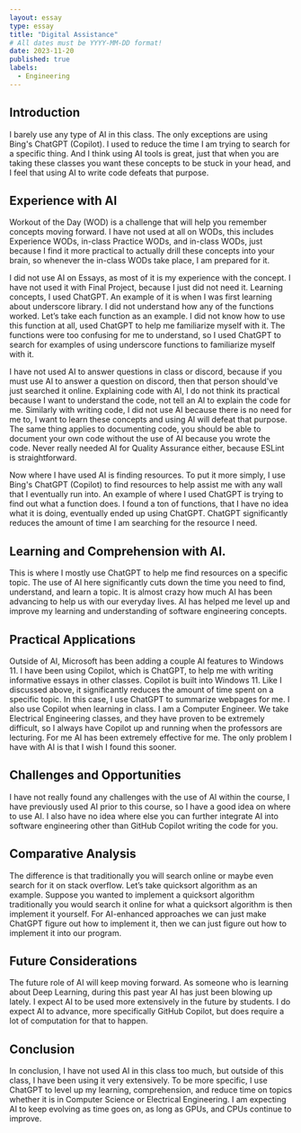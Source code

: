 ```yaml
---
layout: essay
type: essay
title: "Digital Assistance"
# All dates must be YYYY-MM-DD format!
date: 2023-11-20
published: true
labels:
  - Engineering
---
```


## Introduction

I barely use any type of AI in this class. The only exceptions are using Bing's ChatGPT (Copilot). I used to reduce the time I am trying to search for a specific thing. And I think using AI tools is great, just that when you are taking these classes you want these concepts to be stuck in your head, and I feel that using AI to write code defeats that purpose.

## Experience with AI

Workout of the Day (WOD) is a challenge that will help you remember concepts moving forward. I have not used at all on WODs, this includes Experience WODs, in-class Practice WODs, and in-class WODs, just because I find it more practical to actually drill these concepts into your brain, so whenever the in-class WODs take place, I am prepared for it. 

I did not use AI on Essays, as most of it is my experience with the concept. I have not used it with Final Project, because I just did not need it. Learning concepts, I used ChatGPT. An example of it is when I was first learning about underscore library. I did not understand how any of the functions worked. Let’s take each function as an example. I did not know how to use this function at all, used ChatGPT to help me familiarize myself with it. The functions were too confusing for me to understand, so I used ChatGPT to search for examples of using underscore functions to familiarize myself with it. 

I have not used AI to answer questions in class or discord, because if you must use AI to answer a question on discord, then that person should've just searched it online. Explaining code with AI, I do not think its practical because I want to understand the code, not tell an AI to explain the code for me. Similarly with writing code, I did not use AI because there is no need for me to, I want to learn these concepts and using AI will defeat that purpose. The same thing applies to documenting code, you should be able to document your own code without the use of AI because you wrote the code. Never really needed AI for Quality Assurance either, because ESLint is straightforward.

Now where I have used AI is finding resources. To put it more simply, I use Bing's ChatGPT (Copilot) to find resources to help assist me with any wall that I eventually run into. An example of where I used ChatGPT is trying to find out what a function does. I found a ton of functions, that I have no idea what it is doing, eventually ended up using ChatGPT. ChatGPT significantly reduces the amount of time I am searching for the resource I need.

## Learning and Comprehension with AI.

This is where I mostly use ChatGPT to help me find resources on a specific topic. The use of AI here significantly cuts down the time you need to find, understand, and learn a topic. It is almost crazy how much AI has been advancing to help us with our everyday lives. AI has helped me level up and improve my learning and understanding of software engineering concepts.

## Practical Applications

Outside of AI, Microsoft has been adding a couple AI features to Windows 11. I have been using Copilot, which is ChatGPT, to help me with writing informative essays in other classes. Copilot is built into Windows 11. Like I discussed above, it significantly reduces the amount of time spent on a specific topic. In this case, I use ChatGPT to summarize webpages for me. I also use Copilot when learning in class. I am a Computer Engineer. We take Electrical Engineering classes, and they have proven to be extremely difficult, so I always have Copilot up and running when the professors are lecturing. For me AI has been extremely effective for me. The only problem I have with AI is that I wish I found this sooner.

## Challenges and Opportunities

I have not really found any challenges with the use of AI within the course, I have previously used AI prior to this course, so I have a good idea on where to use AI. I also have no idea where else you can further integrate AI into software engineering other than GitHub Copilot writing the code for you.

## Comparative Analysis

The difference is that traditionally you will search online or maybe even search for it on stack overflow. Let’s take quicksort algorithm as an example. Suppose you wanted to implement a quicksort algorithm traditionally you would search it online for what a quicksort algorithm is then implement it yourself. For AI-enhanced approaches we can just make ChatGPT figure out how to implement it, then we can just figure out how to implement it into our program.

## Future Considerations

The future role of AI will keep moving forward. As someone who is learning about Deep Learning, during this past year AI has just been blowing up lately. I expect AI to be used more extensively in the future by students. I do expect AI to advance, more specifically GitHub Copilot, but does require a lot of computation for that to happen.

## Conclusion

In conclusion, I have not used AI in this class too much, but outside of this class, I have been using it very extensively. To be more specific, I use ChatGPT to level up my learning, comprehension, and reduce time on topics whether it is in Computer Science or Electrical Engineering. I am expecting AI to keep evolving as time goes on, as long as GPUs, and CPUs continue to improve.
